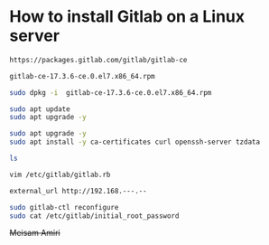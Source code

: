 # How to install Gitlab on a Linux server

```bash
https://packages.gitlab.com/gitlab/gitlab-ce
```
```bash
gitlab-ce-17.3.6-ce.0.el7.x86_64.rpm
```
```bash
sudo dpkg -i  gitlab-ce-17.3.6-ce.0.el7.x86_64.rpm
```
```bash
sudo apt update
sudo apt upgrade -y
```
```bash
sudo apt upgrade -y
sudo apt install -y ca-certificates curl openssh-server tzdata
```
```bash
ls
```
```bash
vim /etc/gitlab/gitlab.rb
```
```bash
external_url http://192.168.---.--
```
```bash
sudo gitlab-ctl reconfigure
sudo cat /etc/gitlab/initial_root_password
```
~~Meisam Amiri~~
